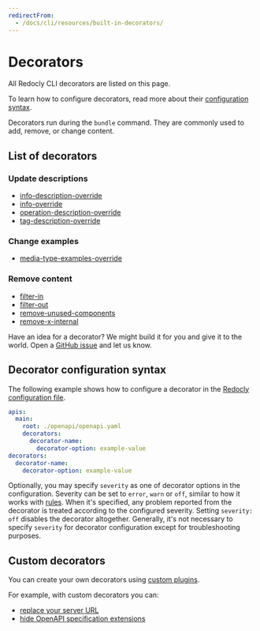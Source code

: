```yaml
---
redirectFrom:
  - /docs/cli/resources/built-in-decorators/
---
```

# Decorators

All Redocly CLI decorators are listed on this page.

To learn how to configure decorators, read more about their [configuration syntax](#decorator-configuration-syntax).

Decorators run during the `bundle` command.
They are commonly used to add, remove, or change content.

## List of decorators

### Update descriptions
- [info-description-override](./decorators/info-description-override.md)
- [info-override](./decorators/info-override.md)
- [operation-description-override](./decorators/operation-description-override.md)
- [tag-description-override](./decorators/tag-description-override.md)

### Change examples
- [media-type-examples-override](./decorators/media-type-examples-override.md)

### Remove content

- [filter-in](./decorators/filter-in.md)
- [filter-out](./decorators/filter-out.md)
- [remove-unused-components](./decorators/remove-unused-components.md)
- [remove-x-internal](./decorators/remove-x-internal.md)

Have an idea for a decorator?
We might build it for you and give it to the world.
Open a [GitHub issue](https://github.com/Redocly/redocly-cli/issues/new?assignees=&labels=feature+request&template=feature_request.md&title=) and let us know.

## Decorator configuration syntax

The following example shows how to configure a decorator in the [Redocly configuration file](./configuration/index.mdx).

```yaml
apis:
  main:
    root: ./openapi/openapi.yaml
    decorators:
      decorator-name:
        decorator-option: example-value
decorators:
  decorator-name:
    decorator-option: example-value
```

Optionally, you may specify `severity` as one of decorator options in the configuration. Severity can be set to `error`, `warn` or `off`, similar to how it works with [rules](./rules.md). When it's specified, any problem reported from the decorator is treated according to the configured severity. Setting `severity: off` disables the decorator altogether. Generally, it's not necessary to specify `severity` for decorator configuration except for troubleshooting purposes.

## Custom decorators

You can create your own decorators using [custom plugins](./resources/custom-plugins.md).

For example, with custom decorators you can:

- [replace your server URL](./guides/replace-servers-url.md)
- [hide OpenAPI specification extensions](./guides/hide-specification-extensions.md)
